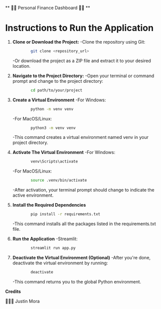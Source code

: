 ** 💸💸 Personal Finance Dashboard 💸💸 ** 

# Instructions to Run the Application

1. **Clone or Download the Project:**
    -Clone the repository using Git:
    ```bash
            git clone <repository_url>
    ```
    -Or download the project as a ZIP file and extract it to your desired location.

2. **Navigate to the Project Directory:**
    -Open your terminal or command prompt and change to the project directory:
    ```bash
            cd path/to/your/project
    ```

3. **Create a Virtual Environment** 
    -For Windows:
    ```bash 
            python -m venv venv
    ```

    -For MacOS/Linux: 
    ```bash
            python3 -m venv venv
    ```

    -This command creates a virtual environment named venv in your project directory.

4. **Activate The Virtual Environment**
    -For Windows:
    ```bash 
            venv\Scripts\activate
    ```

    -For MacOS/Linux: 
    ```bash
            source .venv/bin/activate
    ```
    -After activation, your terminal prompt should change to indicate the active environment. 

5. **Install the Required Dependencies**
    ```bash
            pip install -r requirements.txt
    ```
    -This command installs all the packages listed in the requirements.txt file.

6. **Run the Application**
    -Streamlit:
    ```bash
            streamlit run app.py
    ```

7. **Deactivate the Virtual Environment (Optional)**
    -After you're done, deactivate the virtual environment by running: 
    ```bash
            deactivate
    ```
    -This command returns you to the global Python environment.

**Credits** 

👨🏻‍💻 Justin Mora



